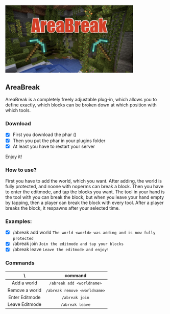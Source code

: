 <img src="/assets/logo.jpg" width="400px">  

## AreaBreak

AreaBreak is a completely freely adjustable plug-in, 
which allows you to define exactly, 
which blocks can be broken down at which position with which tools.

### Download

- [x] First you download the phar ()
- [x] Then you put the phar in your plugins folder
- [x] At least you have to restart your server

Enjoy it!

### How to use?

First you have to add the world, which you want.
After adding, the world is fully protected, and noone with noperms can break a block.
Then you have to enter the editmode, and tap the blocks you want.
The tool in your hand is the tool with you can break the block,
but when you leave your hand empty by tapping, then a player can break the block with every tool.
After a player breaks the block, it respawns after your selected time.

### Examples:

- [x] /abreak add world `The world <world> was adding and is now fully protected`
- [x] /abreak join `Join the editmode and tap your blocks`
- [x] /abreak leave `Leave the editmode and enjoy!`

### Commands

| \ |command|
|:--:|:--:|
|Add a world|`/abreak add <worldname>`|
|Remove a world|`/abreak remove <worldname>`|
|Enter Editmode|`/abreak join`|
|Leave Editmode|`/abreak leave`|
